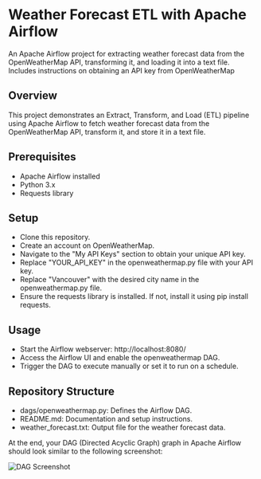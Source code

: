# Weather Forecast ETL with Apache Airflow

An Apache Airflow project for extracting weather forecast data from the OpenWeatherMap API, transforming it, and loading it into a text file. Includes instructions on obtaining an API key from OpenWeatherMap


## Overview
This project demonstrates an Extract, Transform, and Load (ETL) pipeline using Apache Airflow to fetch weather forecast data from the OpenWeatherMap API, transform it, and store it in a text file.

## Prerequisites
- Apache Airflow installed
- Python 3.x
- Requests library
## Setup
- Clone this repository.
- Create an account on OpenWeatherMap.
- Navigate to the "My API Keys" section to obtain your unique API key.
- Replace "YOUR_API_KEY" in the openweathermap.py file with your API key.
- Replace "Vancouver" with the desired city name in the openweathermap.py file.
- Ensure the requests library is installed. If not, install it using pip install requests.
## Usage
- Start the Airflow webserver: http://localhost:8080/
- Access the Airflow UI and enable the openweathermap DAG.
- Trigger the DAG to execute manually or set it to run on a schedule.
## Repository Structure
- dags/openweathermap.py: Defines the Airflow DAG.
- README.md: Documentation and setup instructions.
- weather_forecast.txt: Output file for the weather forecast data.


At the end, your DAG (Directed Acyclic Graph) graph in Apache Airflow should look similar to the following screenshot:

![DAG Screenshot](https://i.imgur.com/C3CCoDB.jpeg)
